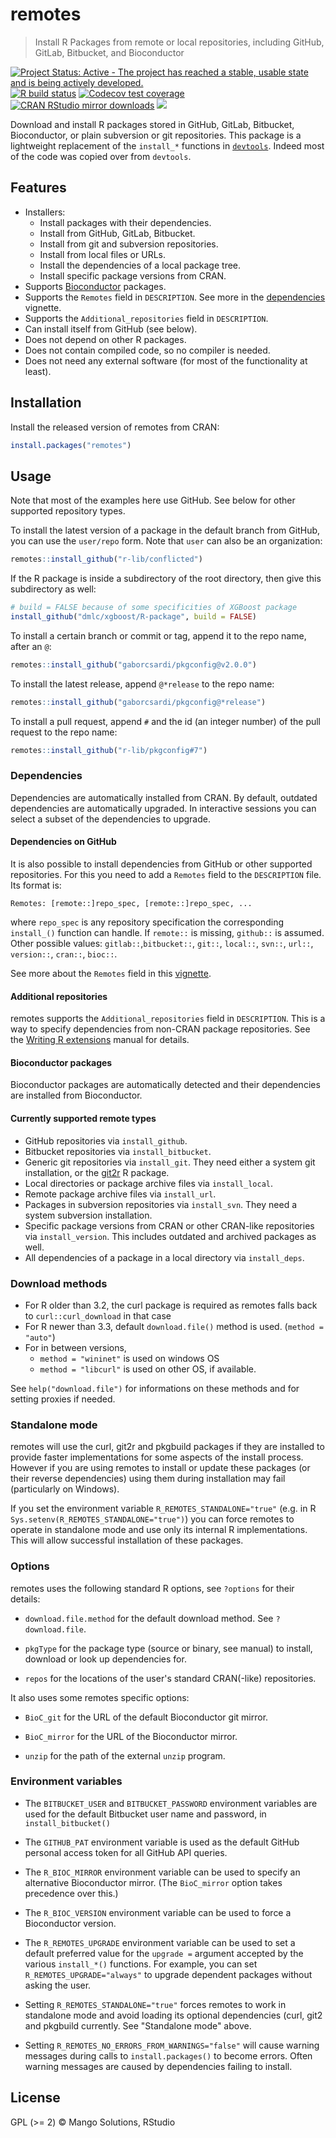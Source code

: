 
# remotes

> Install R Packages from remote or local repositories, 
> including GitHub, GitLab, Bitbucket, and Bioconductor


<!-- badges: start -->
[![Project Status: Active - The project has reached a stable, usable state and is being actively developed.](http://www.repostatus.org/badges/latest/active.svg)](http://www.repostatus.org/#active)
[![R build status](https://github.com/r-lib/remotes/workflows/R-CMD-check/badge.svg)](https://github.com/r-lib/remotes/actions)
[![Codecov test coverage](https://codecov.io/gh/r-lib/remotes/branch/master/graph/badge.svg)](https://codecov.io/gh/r-lib/remotes?branch=master)
[![CRAN RStudio mirror downloads](https://cranlogs.r-pkg.org/badges/remotes)](https://www.r-pkg.org/pkg/remotes)
[![](https://www.r-pkg.org/badges/version/remotes)](https://www.r-pkg.org/pkg/remotes)
<!-- badges: end -->

Download and install R packages stored in GitHub, GitLab, Bitbucket, 
Bioconductor, or plain subversion or git repositories. This package
is a lightweight replacement of the `install_*` functions in
[`devtools`](https://github.com/r-lib/devtools).
Indeed most of the code was copied over from `devtools`.

## Features

* Installers:
  * Install packages with their dependencies.
  * Install from GitHub, GitLab, Bitbucket.
  * Install from git and subversion repositories.
  * Install from local files or URLs.
  * Install the dependencies of a local package tree.
  * Install specific package versions from CRAN.
* Supports [Bioconductor](https://bioconductor.org/) packages.
* Supports the `Remotes` field in `DESCRIPTION`. See more in the
  [dependencies](https://github.com/r-lib/remotes/blob/HEAD/vignettes/dependencies.Rmd) vignette.
* Supports the `Additional_repositories` field in `DESCRIPTION`.
* Can install itself from GitHub (see below).
* Does not depend on other R packages.
* Does not contain compiled code, so no compiler is needed.
* Does not need any external software (for most of the functionality
  at least).

## Installation

Install the released version of remotes from CRAN:

```r
install.packages("remotes")
```

## Usage

Note that most of the examples here use GitHub. See below for other
supported repository types.

To install the latest version of a package in the default branch from
GitHub, you can use the `user/repo` form. Note that `user` can also be
an organization:

```r
remotes::install_github("r-lib/conflicted")
```

If the R package is inside a subdirectory of the root directory,
then give this subdirectory as well:

```r
# build = FALSE because of some specificities of XGBoost package
install_github("dmlc/xgboost/R-package", build = FALSE)
```

To install a certain branch or commit or tag, append it to the
repo name, after an `@`:

```r
remotes::install_github("gaborcsardi/pkgconfig@v2.0.0")
```

To install the latest release, append `@*release` to the repo
name:

```r
remotes::install_github("gaborcsardi/pkgconfig@*release")
```

To install a pull request, append `#` and the id (an integer number)
of the pull request to the repo name:

```r
remotes::install_github("r-lib/pkgconfig#7")
```

### Dependencies

Dependencies are automatically installed from CRAN. By default,
outdated dependencies are automatically upgraded. In interactive sessions
you can select a subset of the dependencies to upgrade.

#### Dependencies on GitHub

It is also possible to install dependencies from GitHub or other
supported repositories. For this you need to add a `Remotes` field to the
`DESCRIPTION` file. Its format is:
```
Remotes: [remote::]repo_spec, [remote::]repo_spec, ...
```
where `repo_spec` is any repository specification the corresponding
`install_()` function can handle. If `remote::` is missing, `github::` is
assumed. Other possible values: `gitlab::`,`bitbucket::`, `git::`, `local::`,
`svn::`, `url::`, `version::`, `cran::`, `bioc::`.

See more about the `Remotes` field in this
[vignette](https://remotes.r-lib.org/articles/dependencies.html).

#### Additional repositories

remotes supports the `Additional_repositories` field in
`DESCRIPTION`. This is a way to specify dependencies from non-CRAN
package repositories. See the [Writing R extensions](https://cran.r-project.org/doc/manuals/r-release/R-exts.html#Package-Dependencies)
manual for details.

#### Bioconductor packages

Bioconductor packages are automatically detected and their
dependencies are installed from Bioconductor.

#### Currently supported remote types

* GitHub repositories via `install_github`.
* Bitbucket repositories via `install_bitbucket`.
* Generic git repositories via `install_git`. They need either a
  system git installation, or the
  [git2r](https://github.com/ropensci/git2r) R package.
* Local directories or package archive files via `install_local`.
* Remote package archive files via `install_url`.
* Packages in subversion repositories via `install_svn`. They need
  a system subversion installation.
* Specific package versions from CRAN or other CRAN-like
  repositories via `install_version`. This includes outdated
  and archived packages as well.
* All dependencies of a package in a local directory via
  `install_deps`.

### Download methods

* For R older than 3.2, the curl package is required as remotes falls back
  to `curl::curl_download` in that case
* For R newer than 3.3, default `download.file()` method is used.
  (`method = "auto"`)
* For in between versions,
    * `method = "wininet"` is used on windows OS
    * `method = "libcurl"` is used on other OS, if available.

See `help("download.file")` for informations on these methods and for
setting proxies if needed.

### Standalone mode

remotes will use the curl, git2r and pkgbuild packages if they are
installed to provide faster implementations for some aspects of the install
process. However if you are using remotes to install or update these packages
(or their reverse dependencies) using them during installation may fail
(particularly on Windows).

If you set the environment variable `R_REMOTES_STANDALONE="true"` (e.g.
in R `Sys.setenv(R_REMOTES_STANDALONE="true")`) you can force remotes to
operate in standalone mode and use only its internal R implementations. This
will allow successful installation of these packages.

### Options

remotes uses the following standard R options, see `?options` for their
details:

* `download.file.method` for the default download method. See
  `?download.file`.

* `pkgType` for the package type (source or binary, see manual) to install,
  download or look up dependencies for.

* `repos` for the locations of the user's standard CRAN(-like) repositories.

It also uses some remotes specific options:

* `BioC_git` for the URL of the default Bioconductor git mirror.

* `BioC_mirror` for the URL of the Bioconductor mirror.

* `unzip` for the path of the external `unzip` program.

### Environment variables

* The `BITBUCKET_USER` and `BITBUCKET_PASSWORD` environment variables
  are used for the default Bitbucket  user name and password, in
  `install_bitbucket()`

* The `GITHUB_PAT` environment variable is used as the default GitHub
  personal access token for all GitHub API queries.

* The `R_BIOC_MIRROR` environment variable can be used to specify an
  alternative Bioconductor mirror. (The `BioC_mirror` option takes
  precedence over this.)

* The `R_BIOC_VERSION` environment variable can be used to force a
  Bioconductor version.

* The `R_REMOTES_UPGRADE` environment variable can be used to set a default
  preferred value for the `upgrade =` argument accepted by the various
  `install_*()` functions. For example, you can set `R_REMOTES_UPGRADE="always"`
  to upgrade dependent packages without asking the user.

* Setting `R_REMOTES_STANDALONE="true"` forces remotes to work in standalone
  mode and avoid loading its optional dependencies (curl, git2 and pkgbuild
  currently. See "Standalone mode" above.

* Setting `R_REMOTES_NO_ERRORS_FROM_WARNINGS="false"` will cause warning
  messages during calls to `install.packages()` to become errors. Often warning
  messages are caused by dependencies failing to install.

## License

GPL (>= 2) © Mango Solutions, RStudio
